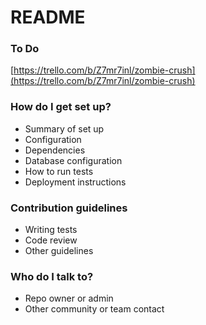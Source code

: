 # README #


### To Do ###
[https://trello.com/b/Z7mr7inl/zombie-crush](https://trello.com/b/Z7mr7inl/zombie-crush)


### How do I get set up? ###

* Summary of set up
* Configuration
* Dependencies
* Database configuration
* How to run tests
* Deployment instructions

### Contribution guidelines ###

* Writing tests
* Code review
* Other guidelines

### Who do I talk to? ###

* Repo owner or admin
* Other community or team contact